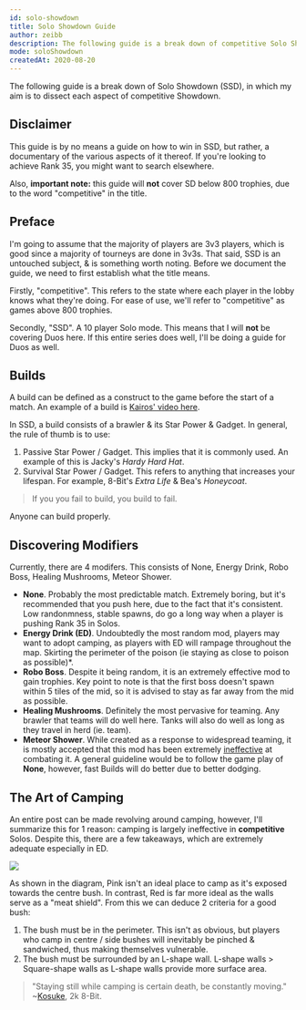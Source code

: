```yaml
---
id: solo-showdown
title: Solo Showdown Guide
author: zeibb
description: The following guide is a break down of competitive Solo Showdown.
mode: soloShowdown
createdAt: 2020-08-20
---
```


The following guide is a break down of Solo Showdown (SSD), in which my aim is to dissect each aspect of competitive Showdown.

Disclaimer
---

This guide is by no means a guide on how to win in SSD, but rather, a documentary of the various aspects of it thereof. If you're looking to achieve Rank 35, you might want to search elsewhere.

Also, **important note:** this guide will **not** cover SD below 800 trophies, due to the word "competitive" in the title.

Preface
---

I'm going to assume that the majority of players are 3v3 players, which is good since a majority of tourneys are done in 3v3s. That said, SSD is an untouched subject, & is something worth noting. Before we document the guide, we need to first establish what the title means.

Firstly, "competitive". This refers to the state where each player in the lobby knows what they're doing. For ease of use, we'll refer to "competitive" as games above 800 trophies.

Secondly, "SSD". A 10 player Solo mode. This means that I will **not** be covering Duos here. If this entire series does well, I'll be doing a guide for Duos as well.

Builds
---

A build can be defined as a construct to the game before the start of a match. An example of a build is [Kairos' video here](https://www.youtube.com/watch?v=59cOuZwdW-E).

In SSD, a build consists of a brawler & its Star Power & Gadget. In general, the rule of thumb is to use:

1. Passive Star Power / Gadget. This implies that it is commonly used. An example of this is Jacky's *Hardy Hard Hat*.
2. Survival Star Power / Gadget. This refers to anything that increases your lifespan. For example, 8-Bit's *Extra Life* & Bea's *Honeycoat*.

>If you you fail to build, you build to fail.

Anyone can build properly.

Discovering Modifiers
---

Currently, there are 4 modifers. This consists of None, Energy Drink, Robo Boss, Healing Mushrooms, Meteor Shower.

* **None**. Probably the most predictable match. Extremely boring, but it's recommended that you push here, due to the fact that it's consistent. Low randonmness, stable spawns, do go a long way when a player is pushing Rank 35 in Solos.
* **Energy Drink (ED)**. Undoubtedly the most random mod, players may want to adopt camping, as players with ED will rampage throughout the map. Skirting the perimeter of the poison (ie staying as close to poison as possible)\*.
* **Robo Boss**. Despite it being random, it is an extremely effective mod to gain trophies. Key point to note is that the first boss doesn't spawn within 5 tiles of the mid, so it is advised to stay as far away from the mid as possible.
* **Healing Mushrooms**. Definitely the most pervasive for teaming. Any brawler that teams will do well here. Tanks will also do well as long as they travel in herd (ie. team).
* **Meteor Shower**. While created as a response to widespread teaming, it is mostly accepted that this mod has been extremely [ineffective](https://twitter.com/CoachCoryYT/status/1121413889558761472) at combating it. A general guideline would be to follow the game play of **None**, however, fast Builds will do better due to better dodging.

The Art of Camping
---

An entire post can be made revolving around camping, however, I'll summarize this for 1 reason: camping is largely ineffective in **competitive** Solos. Despite this, there are a few takeaways, which are extremely adequate especially in ED.

<img class="lightbox" src="/images/guides/camping.png">

As shown in the diagram, Pink isn't an ideal place to camp as it's exposed towards the centre bush. In contrast, Red is far more ideal as the walls serve as a "meat shield". From this we can deduce 2 criteria for a good bush:

1. The bush must be in the perimeter. This isn't as obvious, but players who camp in centre / side bushes will inevitably be pinched & sandwiched, thus making themselves vulnerable.
2. The bush must be surrounded by an L-shape wall. L-shape walls > Square-shape walls as L-shape walls provide more surface area.

>"Staying still while camping is certain death, be constantly moving." \~[Kosuke](https://twitter.com/BrawlStars_9), 2k 8-Bit.
